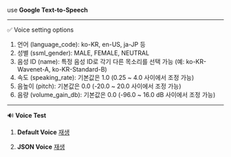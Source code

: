use **Google Text-to-Speech**

---

✅ Voice setting options

1. 언어 (language_code): ko-KR, en-US, ja-JP 등
2. 성별 (ssml_gender): MALE, FEMALE, NEUTRAL
3. 음성 ID (name): 특정 음성 ID로 각기 다른 목소리를 선택 가능 (예: ko-KR-Wavenet-A, ko-KR-Standard-B)
4. 속도 (speaking_rate): 기본값은 1.0 (0.25 ~ 4.0 사이에서 조정 가능)
5. 음높이 (pitch): 기본값은 0.0 (-20.0 ~ 20.0 사이에서 조정 가능)
6. 음량 (volume_gain_db): 기본값은 0.0 (-96.0 ~ 16.0 dB 사이에서 조정 가능)

---

🔊 **Voice Test**

1. **Default Voice**
   [재생](https://drive.google.com/file/d/1VZptYPXHTvCC8rj_usNowSN7L7by0_zp/view?usp=drive_link)

2. **JSON Voice**
   [재생](https://drive.google.com/file/d/1fsv-TPylJtA4O-9fyx1d2rntr7OBNTwX/view?usp=drive_link)
